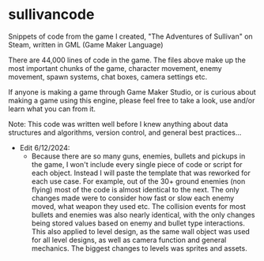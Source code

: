 # sullivancode

Snippets of code from the game I created, "The Adventures of Sullivan" on Steam, written in GML (Game Maker Language)

There are 44,000 lines of code in the game. The files above make up the most important chunks of the game, character movement, enemy movement, spawn systems, chat boxes, camera settings etc.

If anyone is making a game through Game Maker Studio, or is curious about making a game using this engine, please feel free to take a look, use and/or learn what you can from it.

Note: This code was written well before I knew anything about data structures and algorithms, version control, and general best practices...

* Edit 6/12/2024:
  - Because there are so many guns, enemies, bullets and pickups in the game, I won't include every single piece of code or script for each object. Instead I will paste the template that was reworked for each use case. For example, out of the 30+ ground enemies (non flying) most of the code is almost identical to the next. The only changes made were to consider how fast or slow each enemy moved, what weapon they used etc. The collision events for most bullets and enemies was also nearly identical, with the only changes being stored values based on enemy and bullet type interactions. This also applied to level design, as the same wall object was used for all level designs, as well as camera function and general mechanics. The biggest changes to levels was sprites and assets.
